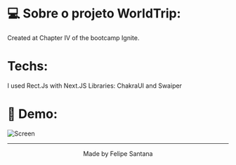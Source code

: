 # 💻 Sobre o projeto WorldTrip:

Created at Chapter IV of the bootcamp Ignite.
# Techs:
I used Rect.Js with Next.JS
Libraries: ChakraUI and Swaiper
# 🚀 Demo:

<img src="https://github.com/feelipesantana/worldtrip---chakraUI/tree/main/public/github/screen.gif" title="Screen" />

---

<p align="center">Made by Felipe Santana</p>
